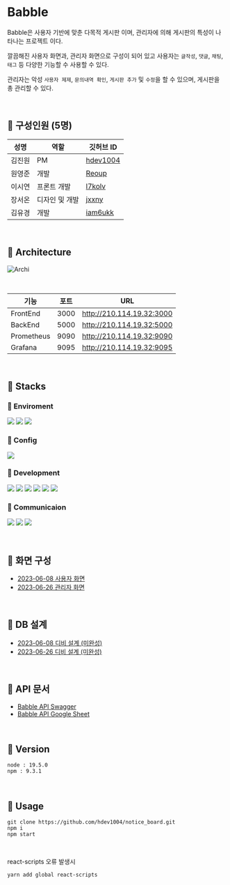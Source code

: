 # Babble
Babble은 사용자 기반에 맞춘 다목적 게시판 이며, 관리자에 의해 게시판의 특성이 나타나는 프로젝트 이다.

깔끔해진 사용자 화면과, 관리자 화면으로 구성이 되어 있고 사용자는 `글작성`, `댓글`, `채팅`, `태그` 등 다양한 기능할 수 사용할 수 있다.

관리자는 악성 `사용자 제제`, `문의내역 확인`, `게시판 추가` 및 `수정`을 할 수 있으며, 게시판을 총 관리할 수 있다.

<br>

## 📕 구성인원 (5명)

|성명|역할|깃허브 ID|
|------|------|------|
|김진원|PM|[hdev1004](https://github.com/hdev1004)|
|원영준|개발|[Reoup](https://github.com/Reoup)|
|이시연|프론트 개발|[l7kolv](https://github.com/l7kolv)|
|장서온|디자인 및 개발|[jxxny](https://github.com/jxxny)|
|김유경|개발|[iam6ukk](https://github.com/iam6ukk)|

<br>

## 📕 Architecture
![Archi](https://github.com/hdev1004/notice_board/blob/main/resources/%EC%95%84%ED%82%A4%ED%85%8D%EC%B2%98_20230628.png)

<br>

|기능|포트|URL|
|------|------|------|
|FrontEnd|3000|http://210.114.19.32:3000|
|BackEnd|5000|http://210.114.19.32:5000|
|Prometheus|9090|http://210.114.19.32:9090|
|Grafana|9095|http://210.114.19.32:9095|


<br>

## 📕 Stacks

### 📖 Enviroment
<img src="https://img.shields.io/badge/Visual%20Studio%20Code-007ACC?style=flat-square&logo=Visual%20Studio%20Code&logoColor=white"/> <img src="https://img.shields.io/badge/Git-F05032?style=flat-square&logo=Git&logoColor=white"/> <img src="https://img.shields.io/badge/GitHub-181717?style=flat-square&logo=GitHub&logoColor=white"/>

### 📖 Config
<img src="https://img.shields.io/badge/npm-CB3837?style=flat-square&logo=npm&logoColor=white"/>

### 📖 Development
<img src="https://img.shields.io/badge/React-61DAFB?style=flat-square&logo=React&logoColor=white"/> <img src="https://img.shields.io/badge/JavaScript-F7DF1E?style=flat-square&logo=JavaScript&logoColor=white"/> <img src="https://img.shields.io/badge/Framer-0055FF?style=flat-square&logo=Framer&logoColor=white"/> <img src="https://img.shields.io/badge/Express-000000?style=flat-square&logo=Express&logoColor=white"/> <img src="https://img.shields.io/badge/Node.js-339933?style=flat-square&logo=Node.js&logoColor=white"/>  <img src="https://img.shields.io/badge/styledcomponents-DB7093?style=flat-square&logo=styled-components&logoColor=white"/>

### 📖 Communicaion
<img src="https://img.shields.io/badge/Notion-000000?style=flat-square&logo=Notion&logoColor=white"/> <img src="https://img.shields.io/badge/Google%20Drive-4285F4?style=flat-square&logo=Google%20Drive&logoColor=white"/> <img src="https://img.shields.io/badge/KakaoTalk-FFCD00?style=flat-square&logo=KakaoTalk&logoColor=white"/>


<br>


## 📕 화면 구성

- [2023-06-08 사용자 화면](https://github.com/hdev1004/notice_board/blob/main/resources/User_Screen_230608.png)
- [2023-06-26 관리자 화면](https://github.com/hdev1004/notice_board/blob/main/resources/Admin_Screen_230626.png)

<br>

## 📕 DB 설계

- [2023-06-08 디비 설계 (미완성)](https://github.com/hdev1004/notice_board/blob/main/resources/DB_20230608.png)
- [2023-06-26 디비 설계 (미완성)](https://github.com/hdev1004/notice_board/blob/main/resources/DB_20230626.png)

<br>

## 📕 API 문서
- [Babble API Swagger](http://210.114.19.32:5000/api-docs)
- [Babble API Google Sheet](https://docs.google.com/spreadsheets/d/1jO5B2n5D7ImJ6p0xD0Wx-NmlcN1veVCEk6u1-_atU9Y/edit#gid=0)

<br>

## 📕 Version

```
node : 19.5.0
npm : 9.3.1
```

<br>

## 📕 Usage

```shell
git clone https://github.com/hdev1004/notice_board.git
npm i
npm start
```

<br>

react-scripts 오류 발생시
```shell
yarn add global react-scripts 
```
